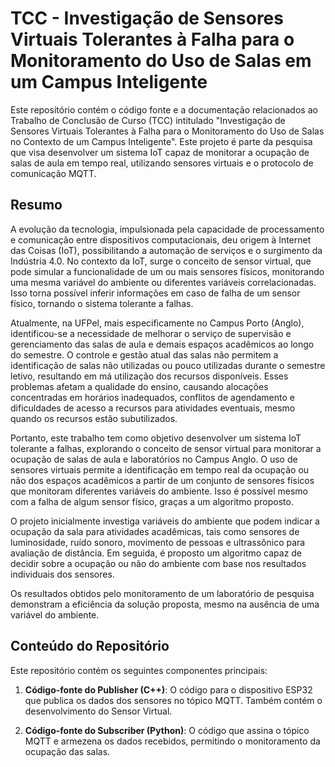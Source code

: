 # TCC - Investigação de Sensores Virtuais Tolerantes à Falha para o Monitoramento do Uso de Salas em um Campus Inteligente

Este repositório contém o código fonte e a documentação relacionados ao Trabalho de Conclusão de Curso (TCC) intitulado "Investigação de Sensores Virtuais Tolerantes à Falha para o Monitoramento do Uso de Salas no Contexto de um Campus Inteligente". Este projeto é parte da pesquisa que visa desenvolver um sistema IoT capaz de monitorar a ocupação de salas de aula em tempo real, utilizando sensores virtuais e o protocolo de comunicação MQTT.

## Resumo
A evolução da tecnologia, impulsionada pela capacidade de processamento e comunicação entre dispositivos computacionais, deu origem à Internet das Coisas (IoT), possibilitando a automação de serviços e o surgimento da Indústria 4.0. No contexto da IoT, surge o conceito de sensor virtual, que pode simular a funcionalidade de um ou mais sensores físicos, monitorando uma mesma variável do ambiente ou diferentes variáveis correlacionadas. Isso torna possível inferir informações em caso de falha de um sensor físico, tornando o sistema tolerante a falhas.

Atualmente, na UFPel, mais especificamente no Campus Porto (Anglo), identificou-se a necessidade de melhorar o serviço de supervisão e gerenciamento das salas de aula e demais espaços acadêmicos ao longo do semestre. O controle e gestão atual das salas não permitem a identificação de salas não utilizadas ou pouco utilizadas durante o semestre letivo, resultando em má utilização dos recursos disponíveis. Esses problemas afetam a qualidade do ensino, causando alocações concentradas em horários inadequados, conflitos de agendamento e dificuldades de acesso a recursos para atividades eventuais, mesmo quando os recursos estão subutilizados.

Portanto, este trabalho tem como objetivo desenvolver um sistema IoT tolerante a falhas, explorando o conceito de sensor virtual para monitorar a ocupação de salas de aula e laboratórios no Campus Anglo. O uso de sensores virtuais permite a identificação em tempo real da ocupação ou não dos espaços acadêmicos a partir de um conjunto de sensores físicos que monitoram diferentes variáveis do ambiente. Isso é possível mesmo com a falha de algum sensor físico, graças a um algoritmo proposto.

O projeto inicialmente investiga variáveis do ambiente que podem indicar a ocupação da sala para atividades acadêmicas, tais como sensores de luminosidade, ruído sonoro, movimento de pessoas e ultrassônico para avaliação de distância. Em seguida, é proposto um algoritmo capaz de decidir sobre a ocupação ou não do ambiente com base nos resultados individuais dos sensores.

Os resultados obtidos pelo monitoramento de um laboratório de pesquisa demonstram a eficiência da solução proposta, mesmo na ausência de uma variável do ambiente.

## Conteúdo do Repositório

Este repositório contém os seguintes componentes principais:

1. **Código-fonte do Publisher (C++)**: O código para o dispositivo ESP32 que publica os dados dos sensores no tópico MQTT. Também contém o desenvolvimento do Sensor Virtual.

2. **Código-fonte do Subscriber (Python)**: O código que assina o tópico MQTT e armezena os dados recebidos, permitindo o monitoramento da ocupação das salas.
